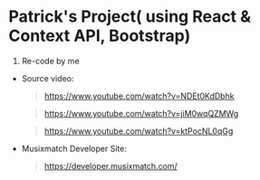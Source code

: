# Patrick's Project( using React & Context API, Bootstrap)

1. Re-code by me

- Source video:

  > https://www.youtube.com/watch?v=NDEt0KdDbhk

  > https://www.youtube.com/watch?v=jiM0wqQZMWg

  > https://www.youtube.com/watch?v=ktPocNL0qGg

- Musixmatch Developer Site:
  > https://developer.musixmatch.com/
